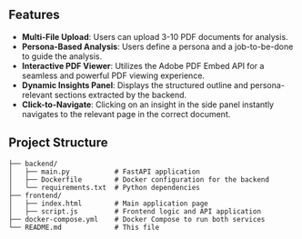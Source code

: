 ## Features

-   **Multi-File Upload**: Users can upload 3-10 PDF documents for analysis.
-   **Persona-Based Analysis**: Users define a persona and a job-to-be-done to guide the analysis.
-   **Interactive PDF Viewer**: Utilizes the Adobe PDF Embed API for a seamless and powerful PDF viewing experience.
-   **Dynamic Insights Panel**: Displays the structured outline and persona-relevant sections extracted by the backend.
-   **Click-to-Navigate**: Clicking on an insight in the side panel instantly navigates to the relevant page in the correct document.

## Project Structure
```
├── backend/
│   ├── main.py           # FastAPI application
│   ├── Dockerfile        # Docker configuration for the backend
│   └── requirements.txt  # Python dependencies
├── frontend/
│   ├── index.html        # Main application page
│   ├── script.js         # Frontend logic and API application
├── docker-compose.yml    # Docker Compose to run both services
└── README.md             # This file
```
